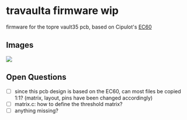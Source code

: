 # travaulta firmware wip
firmware for the topre vault35 pcb, based on Cipulot's [EC60](https://github.com/Cipulot/EC60)

## Images

![](https://github.com/calvin-mcd/travaulta-firmware-wip/blob/main/KLE.png)

## Open Questions

- [ ] since this pcb design is based on the EC60, can most files be copied 1:1? (matrix, layout, pins have been changed accordingly)
- [ ] matrix.c: how to define the threshold matrix?
- [ ] anything missing?